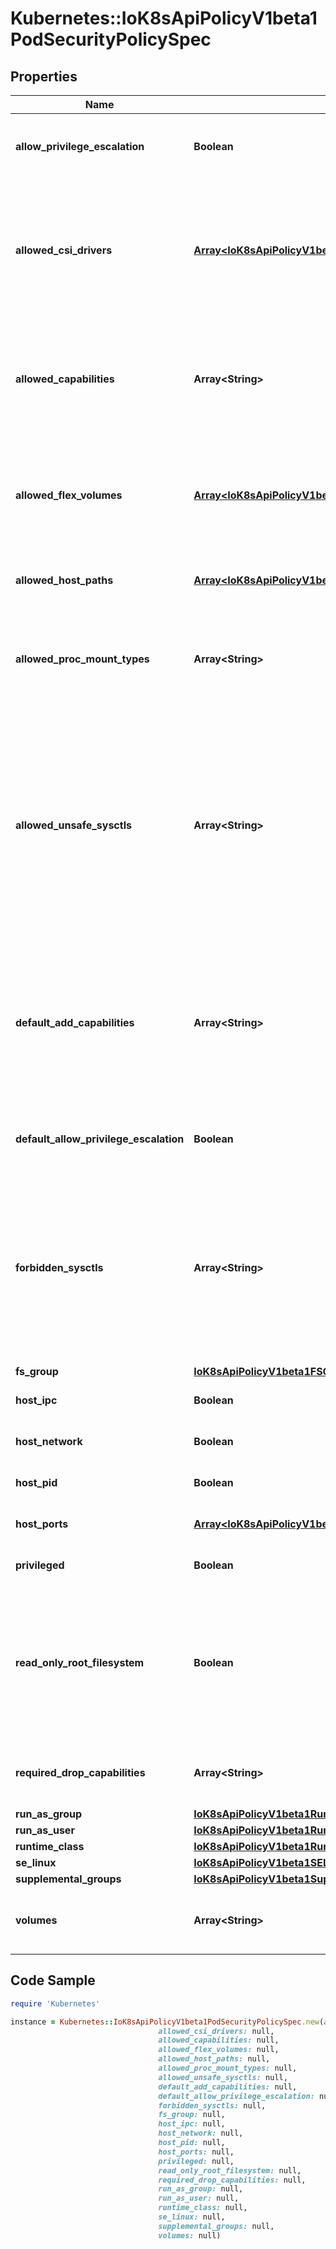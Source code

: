 # Kubernetes::IoK8sApiPolicyV1beta1PodSecurityPolicySpec

## Properties

Name | Type | Description | Notes
------------ | ------------- | ------------- | -------------
**allow_privilege_escalation** | **Boolean** | allowPrivilegeEscalation determines if a pod can request to allow privilege escalation. If unspecified, defaults to true. | [optional] 
**allowed_csi_drivers** | [**Array&lt;IoK8sApiPolicyV1beta1AllowedCSIDriver&gt;**](IoK8sApiPolicyV1beta1AllowedCSIDriver.md) | AllowedCSIDrivers is a whitelist of inline CSI drivers that must be explicitly set to be embedded within a pod spec. An empty value indicates that any CSI driver can be used for inline ephemeral volumes. This is an alpha field, and is only honored if the API server enables the CSIInlineVolume feature gate. | [optional] 
**allowed_capabilities** | **Array&lt;String&gt;** | allowedCapabilities is a list of capabilities that can be requested to add to the container. Capabilities in this field may be added at the pod author&#39;s discretion. You must not list a capability in both allowedCapabilities and requiredDropCapabilities. | [optional] 
**allowed_flex_volumes** | [**Array&lt;IoK8sApiPolicyV1beta1AllowedFlexVolume&gt;**](IoK8sApiPolicyV1beta1AllowedFlexVolume.md) | allowedFlexVolumes is a whitelist of allowed Flexvolumes.  Empty or nil indicates that all Flexvolumes may be used.  This parameter is effective only when the usage of the Flexvolumes is allowed in the \&quot;volumes\&quot; field. | [optional] 
**allowed_host_paths** | [**Array&lt;IoK8sApiPolicyV1beta1AllowedHostPath&gt;**](IoK8sApiPolicyV1beta1AllowedHostPath.md) | allowedHostPaths is a white list of allowed host paths. Empty indicates that all host paths may be used. | [optional] 
**allowed_proc_mount_types** | **Array&lt;String&gt;** | AllowedProcMountTypes is a whitelist of allowed ProcMountTypes. Empty or nil indicates that only the DefaultProcMountType may be used. This requires the ProcMountType feature flag to be enabled. | [optional] 
**allowed_unsafe_sysctls** | **Array&lt;String&gt;** | allowedUnsafeSysctls is a list of explicitly allowed unsafe sysctls, defaults to none. Each entry is either a plain sysctl name or ends in \&quot;*\&quot; in which case it is considered as a prefix of allowed sysctls. Single * means all unsafe sysctls are allowed. Kubelet has to whitelist all allowed unsafe sysctls explicitly to avoid rejection.  Examples: e.g. \&quot;foo/*\&quot; allows \&quot;foo/bar\&quot;, \&quot;foo/baz\&quot;, etc. e.g. \&quot;foo.*\&quot; allows \&quot;foo.bar\&quot;, \&quot;foo.baz\&quot;, etc. | [optional] 
**default_add_capabilities** | **Array&lt;String&gt;** | defaultAddCapabilities is the default set of capabilities that will be added to the container unless the pod spec specifically drops the capability.  You may not list a capability in both defaultAddCapabilities and requiredDropCapabilities. Capabilities added here are implicitly allowed, and need not be included in the allowedCapabilities list. | [optional] 
**default_allow_privilege_escalation** | **Boolean** | defaultAllowPrivilegeEscalation controls the default setting for whether a process can gain more privileges than its parent process. | [optional] 
**forbidden_sysctls** | **Array&lt;String&gt;** | forbiddenSysctls is a list of explicitly forbidden sysctls, defaults to none. Each entry is either a plain sysctl name or ends in \&quot;*\&quot; in which case it is considered as a prefix of forbidden sysctls. Single * means all sysctls are forbidden.  Examples: e.g. \&quot;foo/*\&quot; forbids \&quot;foo/bar\&quot;, \&quot;foo/baz\&quot;, etc. e.g. \&quot;foo.*\&quot; forbids \&quot;foo.bar\&quot;, \&quot;foo.baz\&quot;, etc. | [optional] 
**fs_group** | [**IoK8sApiPolicyV1beta1FSGroupStrategyOptions**](IoK8sApiPolicyV1beta1FSGroupStrategyOptions.md) |  | 
**host_ipc** | **Boolean** | hostIPC determines if the policy allows the use of HostIPC in the pod spec. | [optional] 
**host_network** | **Boolean** | hostNetwork determines if the policy allows the use of HostNetwork in the pod spec. | [optional] 
**host_pid** | **Boolean** | hostPID determines if the policy allows the use of HostPID in the pod spec. | [optional] 
**host_ports** | [**Array&lt;IoK8sApiPolicyV1beta1HostPortRange&gt;**](IoK8sApiPolicyV1beta1HostPortRange.md) | hostPorts determines which host port ranges are allowed to be exposed. | [optional] 
**privileged** | **Boolean** | privileged determines if a pod can request to be run as privileged. | [optional] 
**read_only_root_filesystem** | **Boolean** | readOnlyRootFilesystem when set to true will force containers to run with a read only root file system.  If the container specifically requests to run with a non-read only root file system the PSP should deny the pod. If set to false the container may run with a read only root file system if it wishes but it will not be forced to. | [optional] 
**required_drop_capabilities** | **Array&lt;String&gt;** | requiredDropCapabilities are the capabilities that will be dropped from the container.  These are required to be dropped and cannot be added. | [optional] 
**run_as_group** | [**IoK8sApiPolicyV1beta1RunAsGroupStrategyOptions**](IoK8sApiPolicyV1beta1RunAsGroupStrategyOptions.md) |  | [optional] 
**run_as_user** | [**IoK8sApiPolicyV1beta1RunAsUserStrategyOptions**](IoK8sApiPolicyV1beta1RunAsUserStrategyOptions.md) |  | 
**runtime_class** | [**IoK8sApiPolicyV1beta1RuntimeClassStrategyOptions**](IoK8sApiPolicyV1beta1RuntimeClassStrategyOptions.md) |  | [optional] 
**se_linux** | [**IoK8sApiPolicyV1beta1SELinuxStrategyOptions**](IoK8sApiPolicyV1beta1SELinuxStrategyOptions.md) |  | 
**supplemental_groups** | [**IoK8sApiPolicyV1beta1SupplementalGroupsStrategyOptions**](IoK8sApiPolicyV1beta1SupplementalGroupsStrategyOptions.md) |  | 
**volumes** | **Array&lt;String&gt;** | volumes is a white list of allowed volume plugins. Empty indicates that no volumes may be used. To allow all volumes you may use &#39;*&#39;. | [optional] 

## Code Sample

```ruby
require 'Kubernetes'

instance = Kubernetes::IoK8sApiPolicyV1beta1PodSecurityPolicySpec.new(allow_privilege_escalation: null,
                                 allowed_csi_drivers: null,
                                 allowed_capabilities: null,
                                 allowed_flex_volumes: null,
                                 allowed_host_paths: null,
                                 allowed_proc_mount_types: null,
                                 allowed_unsafe_sysctls: null,
                                 default_add_capabilities: null,
                                 default_allow_privilege_escalation: null,
                                 forbidden_sysctls: null,
                                 fs_group: null,
                                 host_ipc: null,
                                 host_network: null,
                                 host_pid: null,
                                 host_ports: null,
                                 privileged: null,
                                 read_only_root_filesystem: null,
                                 required_drop_capabilities: null,
                                 run_as_group: null,
                                 run_as_user: null,
                                 runtime_class: null,
                                 se_linux: null,
                                 supplemental_groups: null,
                                 volumes: null)
```


